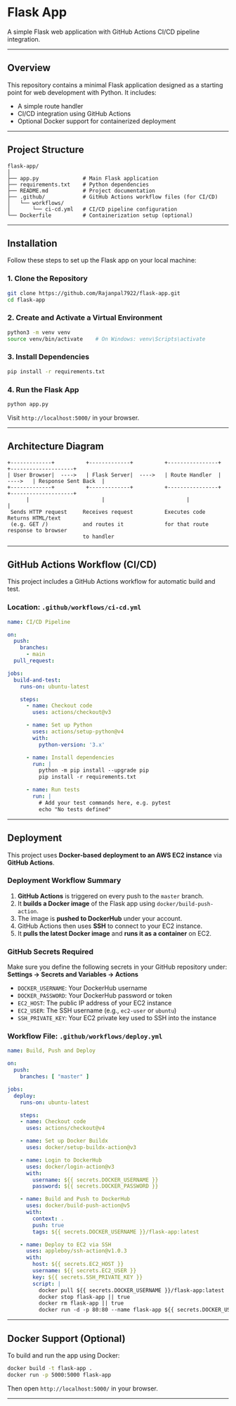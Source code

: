 # Flask App

A simple Flask web application with GitHub Actions CI/CD pipeline integration.

---

## Overview

This repository contains a minimal Flask application designed as a starting point for web development with Python. It includes:

- A simple route handler
- CI/CD integration using GitHub Actions
- Optional Docker support for containerized deployment

---

## Project Structure

```text
flask-app/
│
├── app.py              # Main Flask application
├── requirements.txt    # Python dependencies
├── README.md           # Project documentation
├── .github/            # GitHub Actions workflow files (for CI/CD)
│   └── workflows/
│       └── ci-cd.yml   # CI/CD pipeline configuration
└── Dockerfile          # Containerization setup (optional)
```

---

## Installation

Follow these steps to set up the Flask app on your local machine:

### 1. Clone the Repository

```bash
git clone https://github.com/Rajanpal7922/flask-app.git
cd flask-app
```

### 2. Create and Activate a Virtual Environment

```bash
python3 -m venv venv
source venv/bin/activate    # On Windows: venv\Scripts\activate
```

### 3. Install Dependencies

```bash
pip install -r requirements.txt
```

### 4. Run the Flask App

```bash
python app.py
```

Visit `http://localhost:5000/` in your browser.

---

## Architecture Diagram

```
+-------------+          +-------------+          +----------------+          +--------------------+
| User Browser|  ---->   | Flask Server|  ---->   | Route Handler  |  ---->   | Response Sent Back  |
+-------------+          +-------------+          +----------------+          +--------------------+
      |                       |                          |                            |
 Sends HTTP request     Receives request          Executes code               Returns HTML/text
 (e.g. GET /)           and routes it             for that route             response to browser
                        to handler
```

---

## GitHub Actions Workflow (CI/CD)

This project includes a GitHub Actions workflow for automatic build and test.

### Location: `.github/workflows/ci-cd.yml`

```yaml
name: CI/CD Pipeline

on:
  push:
    branches:
      - main
  pull_request:

jobs:
  build-and-test:
    runs-on: ubuntu-latest

    steps:
      - name: Checkout code
        uses: actions/checkout@v3

      - name: Set up Python
        uses: actions/setup-python@v4
        with:
          python-version: '3.x'

      - name: Install dependencies
        run: |
          python -m pip install --upgrade pip
          pip install -r requirements.txt

      - name: Run tests
        run: |
          # Add your test commands here, e.g. pytest
          echo "No tests defined"
```

---

## Deployment

This project uses **Docker-based deployment to an AWS EC2 instance** via **GitHub Actions**.

### Deployment Workflow Summary

1. **GitHub Actions** is triggered on every push to the `master` branch.
2. It **builds a Docker image** of the Flask app using `docker/build-push-action`.
3. The image is **pushed to DockerHub** under your account.
4. GitHub Actions then uses **SSH** to connect to your EC2 instance.
5. It **pulls the latest Docker image** and **runs it as a container** on EC2.

### GitHub Secrets Required

Make sure you define the following secrets in your GitHub repository under:
**Settings → Secrets and Variables → Actions**

- `DOCKER_USERNAME`: Your DockerHub username
- `DOCKER_PASSWORD`: Your DockerHub password or token
- `EC2_HOST`: The public IP address of your EC2 instance
- `EC2_USER`: The SSH username (e.g., `ec2-user` or `ubuntu`)
- `SSH_PRIVATE_KEY`: Your EC2 private key used to SSH into the instance

### Workflow File: `.github/workflows/deploy.yml`

```yaml
name: Build, Push and Deploy

on:
  push:
    branches: [ "master" ]

jobs:
  deploy:
    runs-on: ubuntu-latest

    steps:
    - name: Checkout code
      uses: actions/checkout@v4

    - name: Set up Docker Buildx
      uses: docker/setup-buildx-action@v3

    - name: Login to DockerHub
      uses: docker/login-action@v3
      with:
        username: ${{ secrets.DOCKER_USERNAME }}
        password: ${{ secrets.DOCKER_PASSWORD }}

    - name: Build and Push to DockerHub
      uses: docker/build-push-action@v5
      with:
        context: .
        push: true
        tags: ${{ secrets.DOCKER_USERNAME }}/flask-app:latest

    - name: Deploy to EC2 via SSH
      uses: appleboy/ssh-action@v1.0.3
      with:
        host: ${{ secrets.EC2_HOST }}
        username: ${{ secrets.EC2_USER }}
        key: ${{ secrets.SSH_PRIVATE_KEY }}
        script: |
          docker pull ${{ secrets.DOCKER_USERNAME }}/flask-app:latest
          docker stop flask-app || true
          docker rm flask-app || true
          docker run -d -p 80:80 --name flask-app ${{ secrets.DOCKER_USERNAME }}/flask-app:latest
```

---

## Docker Support (Optional)

To build and run the app using Docker:

```bash
docker build -t flask-app .
docker run -p 5000:5000 flask-app
```

Then open `http://localhost:5000/` in your browser.

---
